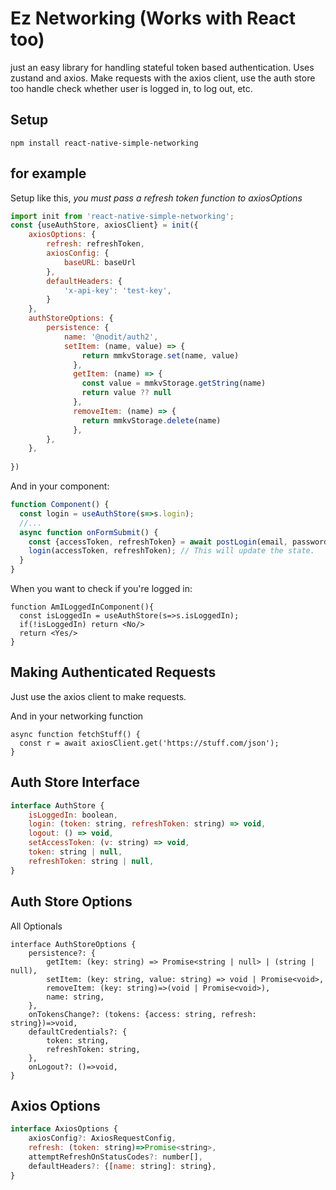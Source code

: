 # Ez Networking (Works with React too)
just an easy library for handling stateful token based authentication. Uses zustand and axios. Make requests with the axios client, use the auth store too handle check whether user is logged in, to log out, etc.
## Setup
`npm install react-native-simple-networking`

## for example
Setup like this, *you must pass a refresh token function to axiosOptions*
```js
import init from 'react-native-simple-networking';
const {useAuthStore, axiosClient} = init({
    axiosOptions: {
        refresh: refreshToken,
        axiosConfig: {
            baseURL: baseUrl
        },
        defaultHeaders: {
            'x-api-key': 'test-key',
        }
    },
    authStoreOptions: {
        persistence: {
            name: '@nodit/auth2',
            setItem: (name, value) => {
                return mmkvStorage.set(name, value)
              },
              getItem: (name) => {
                const value = mmkvStorage.getString(name)
                return value ?? null
              },
              removeItem: (name) => {
                return mmkvStorage.delete(name)
              },
        },
    },
    
})
```

And in your component:

```js
function Component() {
  const login = useAuthStore(s=>s.login);
  //...
  async function onFormSubmit() {
    const {accessToken, refreshToken} = await postLogin(email, password);
    login(accessToken, refreshToken); // This will update the state.
  }
}
```

When you want to check if you're logged in:

```
function AmILoggedInComponent(){
  const isLoggedIn = useAuthStore(s=>s.isLoggedIn);
  if(!isLoggedIn) return <No/>
  return <Yes/>
}
```

## Making Authenticated Requests

Just use the axios client to make requests.

And in your networking function
```
async function fetchStuff() {
  const r = await axiosClient.get('https://stuff.com/json');
}
```

## Auth Store Interface
```js
interface AuthStore {
    isLoggedIn: boolean,
    login: (token: string, refreshToken: string) => void,
    logout: () => void,
    setAccessToken: (v: string) => void,
    token: string | null,
    refreshToken: string | null,
}
```

## Auth Store Options
All Optionals 
```
interface AuthStoreOptions {
    persistence?: {
        getItem: (key: string) => Promise<string | null> | (string | null),
        setItem: (key: string, value: string) => void | Promise<void>,
        removeItem: (key: string)=>(void | Promise<void>),
        name: string,
    },
    onTokensChange?: (tokens: {access: string, refresh: string})=>void,
    defaultCredentials?: {
        token: string,
        refreshToken: string,
    },
    onLogout?: ()=>void,
}
```

## Axios Options

```js
interface AxiosOptions {
    axiosConfig?: AxiosRequestConfig,
    refresh: (token: string)=>Promise<string>,
    attemptRefreshOnStatusCodes?: number[],
    defaultHeaders?: {[name: string]: string},
}
```
